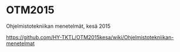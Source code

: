 OTM2015
=======

Ohjelmistotekniikan menetelmät, kesä 2015

https://github.com/HY-TKTL/OTM2015kesa/wiki/Ohjelmistotekniikan-menetelmat
